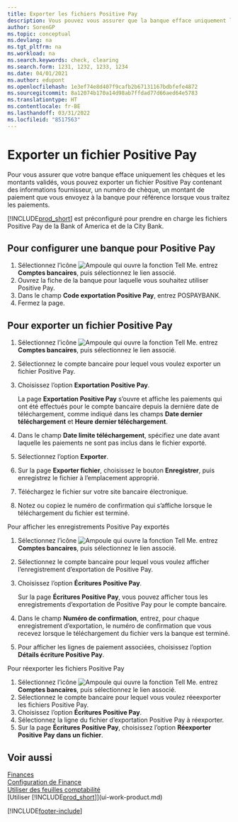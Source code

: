 ```yaml
---
title: Exporter les fichiers Positive Pay
description: Vous pouvez vous assurer que la banque efface uniquement les chèques et les montants validés en exportant un fichier Positive Pay contenant des informations de paiement et fournisseur.
author: SorenGP
ms.topic: conceptual
ms.devlang: na
ms.tgt_pltfrm: na
ms.workload: na
ms.search.keywords: check, clearing
ms.search.form: 1231, 1232, 1233, 1234
ms.date: 04/01/2021
ms.author: edupont
ms.openlocfilehash: 1e3ef74e8d407f9cafb2b67131167bdbfefe4872
ms.sourcegitcommit: 8a12074b170a14d98ab7ffdad77d66aed64e5783
ms.translationtype: HT
ms.contentlocale: fr-BE
ms.lasthandoff: 03/31/2022
ms.locfileid: "8517563"
---
```

# <a name="export-a-positive-pay-file"></a>Exporter un fichier Positive Pay
Pour vous assurer que votre banque efface uniquement les chèques et les montants validés, vous pouvez exporter un fichier Positive Pay contenant des informations fournisseur, un numéro de chèque, un montant de paiement que vous envoyez à la banque pour référence lorsque vous traitez les paiements.

[!INCLUDE[prod_short](includes/prod_short.md)] est préconfiguré pour prendre en charge les fichiers Positive Pay de la Bank of America et de la City Bank.

## <a name="to-set-up-a-bank-account-for-positive-pay"></a>Pour configurer une banque pour Positive Pay
1. Sélectionnez l’icône ![Ampoule qui ouvre la fonction Tell Me.](media/ui-search/search_small.png "Dites-moi ce que vous voulez faire") entrez **Comptes bancaires**, puis sélectionnez le lien associé.
2. Ouvrez la fiche de la banque pour laquelle vous souhaitez utiliser Positive Pay.
3. Dans le champ **Code exportation Positive Pay**, entrez POSPAYBANK.
4. Fermez la page.

## <a name="to-export-a-positive-pay-file"></a>Pour exporter un fichier Positive Pay
1. Sélectionnez l’icône ![Ampoule qui ouvre la fonction Tell Me.](media/ui-search/search_small.png "Dites-moi ce que vous voulez faire") entrez **Comptes bancaires**, puis sélectionnez le lien associé.
2. Sélectionnez le compte bancaire pour lequel vous voulez exporter un fichier Positive Pay.
3. Choisissez l’option **Exportation Positive Pay**.

    La page **Exportation Positive Pay** s’ouvre et affiche les paiements qui ont été effectués pour le compte bancaire depuis la dernière date de téléchargement, comme indiqué dans les champs **Date dernier téléchargement** et **Heure dernier téléchargement**.
4. Dans le champ **Date limite téléchargement**, spécifiez une date avant laquelle les paiements ne sont pas inclus dans le fichier exporté.
5. Sélectionnez l’option **Exporter**.
6. Sur la page **Exporter fichier**, choisissez le bouton **Enregistrer**, puis enregistrez le fichier à l’emplacement approprié.
7. Téléchargez le fichier sur votre site bancaire électronique.
8. Notez ou copiez le numéro de confirmation qui s’affiche lorsque le téléchargement du fichier est terminé.

Pour afficher les enregistrements Positive Pay exportés

1. Sélectionnez l’icône ![Ampoule qui ouvre la fonction Tell Me.](media/ui-search/search_small.png "Dites-moi ce que vous voulez faire") entrez **Comptes bancaires**, puis sélectionnez le lien associé.
2. Sélectionnez le compte bancaire pour lequel vous voulez afficher l’enregistrement d’exportation de Positive Pay.
3. Choisissez l’option **Écritures Positive Pay**.

    Sur la page **Écritures Positive Pay**, vous pouvez afficher tous les enregistrements d’exportation de Positive Pay pour le compte bancaire.
4. Dans le champ **Numéro de confirmation**, entrez, pour chaque enregistrement d’exportation, le numéro de confirmation que vous recevez lorsque le téléchargement du fichier vers la banque est terminé.
5. Pour afficher les lignes de paiement associées, choisissez l’option **Détails écriture Positive Pay**.

Pour réexporter les fichiers Positive Pay

1. Sélectionnez l’icône ![Ampoule qui ouvre la fonction Tell Me.](media/ui-search/search_small.png "Dites-moi ce que vous voulez faire") entrez **Comptes bancaires**, puis sélectionnez le lien associé.
2. Sélectionnez le compte bancaire pour lequel vous voulez réeexporter les fichiers Positive Pay.
3. Choisissez l’option **Écritures Positive Pay**.
4. Sélectionnez la ligne du fichier d’exportation Positive Pay à réexporter.
5. Sur la page **Écritures Positive Pay**, choisissez l’option **Réexporter Positive Pay dans un fichier**.

## <a name="see-also"></a>Voir aussi
[Finances](finance.md)  
[Configuration de Finance](finance-setup-finance.md)  
[Utiliser des feuilles comptabilité](ui-work-general-journals.md)  
[Utiliser [!INCLUDE[prod_short](includes/prod_short.md)]](ui-work-product.md)


[!INCLUDE[footer-include](includes/footer-banner.md)]